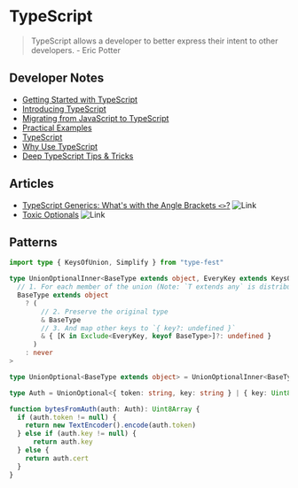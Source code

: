 # TypeScript

> TypeScript allows a developer to better express their intent to other developers. - Eric Potter

## Developer Notes

* [Getting Started with TypeScript](./Getting-Started/README.md)
* [Introducing TypeScript](./Introducing/README.md)
* [Migrating from JavaScript to TypeScript](./Migrating/README.md)
* [Practical Examples](./Practical-Examples/README.md)
* [TypeScript](./General/README.md)
* [Why Use TypeScript](./Why-Use/README.md)
* [Deep TypeScript Tips & Tricks](./Deep-TypeScript-Tips-&-Tricks/README.md/)

## Articles

* [TypeScript Generics: What's with the Angle Brackets `<>`?](https://javascript.plainenglish.io/typescript-generics-whats-with-the-angle-brackets-4e242c567269) ![Link](../../foreign.png)
* [Toxic Optionals](https://dev.to/latobibor/toxic-optionals-typescript-55bj) ![Link](../../foreign.png)

## Patterns

```typescript
import type { KeysOfUnion, Simplify } from "type-fest"

type UnionOptionalInner<BaseType extends object, EveryKey extends KeysOfUnion<BaseType> = KeysOfUnion<BaseType>> = Simplify<
  // 1. For each member of the union (Note: `T extends any` is distributive)
  BaseType extends object
    ? (
        // 2. Preserve the original type
        & BaseType 
        // 3. And map other keys to `{ key?: undefined }`
        & { [K in Exclude<EveryKey, keyof BaseType>]?: undefined }
      )
    : never
>

type UnionOptional<BaseType extends object> = UnionOptionalInner<BaseType>

type Auth = UnionOptional<{ token: string, key: string } | { key: Uint8Array } | { cert: Uint8Array }>

function bytesFromAuth(auth: Auth): Uint8Array {
  if (auth.token != null) {
  	return new TextEncoder().encode(auth.token)
  } else if (auth.key != null) {
	  return auth.key
  } else {
    return auth.cert
  }
}
```
